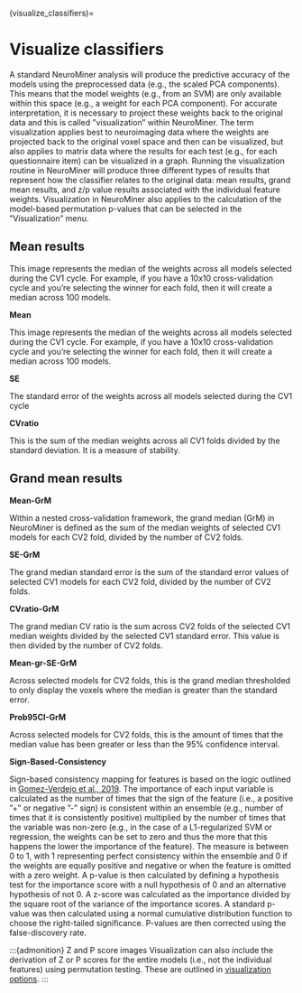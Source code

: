 (visualize_classifiers)=
# Visualize classifiers

A standard NeuroMiner analysis will produce the predictive accuracy of the models using the preprocessed data (e.g., the scaled PCA components). This means that the model weights (e.g., from an SVM) are only available within this space (e.g., a weight for each PCA component). For accurate interpretation, it is necessary to project these weights back to the original data and this is called ”visualization” within NeuroMiner. The term visualization applies best to neuroimaging data where the weights are projected back to the original voxel space and then can be visualized, but also applies to matrix data where the results for each test (e.g., for each questionnaire item) can be visualized in a graph. Running the visualization routine in NeuroMiner will produce three different types of results that represent how the classifier relates to the original data: mean results, grand mean results, and z/p value results associated with the individual feature weights.
Visualization in NeuroMiner also applies to the calculation of the model-based permutation p-values that can be selected in the ”Visualization” menu.

## Mean results

This image represents the median of the weights across all models selected during the CV1 cycle. For example, if you have a 10x10 cross-validation cycle and you’re selecting the winner for each fold, then it will create a median across 100 models.

**Mean**

This image represents the median of the weights across all models selected during the CV1 cycle. For example, if you have a 10x10 cross-validation cycle and you’re selecting the winner for each fold, then it will create a median across 100 models.

**SE**

The standard error of the weights across all models selected during the CV1 cycle

**CVratio**

This is the sum of the median weights across all CV1 folds divided by the standard deviation. It is a measure of stability.

## Grand mean results

**Mean-GrM**

Within a nested cross-validation framework, the grand median (GrM) in NeuroMiner is defined as the sum of the median weights of selected CV1 models for each CV2 fold, divided by the number of CV2 folds.

**SE-GrM**

The grand median standard error is the sum of the standard error values of selected CV1 models for each CV2 fold, divided by the number of CV2 folds.

**CVratio-GrM**

The grand median CV ratio is the sum across CV2 folds of the selected CV1 median weights divided by the selected CV1 standard error. This value is then divided by the number of CV2 folds.

**Mean-gr-SE-GrM**

Across selected models for CV2 folds, this is the grand median thresholded to only display the voxels where the median is greater than the standard error.

**Prob95CI-GrM**

Across selected models for CV2 folds, this is the amount of times that the median value has been greater or less than the 95% confidence interval.

**Sign-Based-Consistency**

Sign-based consistency mapping for features is based on the logic outlined in [Gomez-Verdejo et al., 2019](https://link.springer.com/article/10.1007/s12021-019-9415-3). The importance of each input variable is calculated as the number of times that the sign of the feature (i.e., a positive ”+” or negative ”-” sign) is consistent within an ensemble (e.g., number of times that it is consistently positive) multiplied by the number of times that the variable was non-zero (e.g., in the case of a L1-regularized SVM or regression, the weights can be set to zero and thus the more that this happens the lower the importance of the feature). The measure is between 0 to 1, with 1 representing perfect consistency within the ensemble and 0 if the weights are equally positive and negative or when the feature is omitted with a zero weight. A p-value is then calculated by defining a hypothesis test for the importance score with a null hypothesis of 0 and an alternative hypothesis of not 0. A z-score was calculated as the importance divided by the square root of the variance of the importance scores. A standard p-value was then calculated using a normal cumulative distribution function to choose the right-tailed significance. P-values are then corrected using the false-discovery rate.

:::{admonition} Z and P score images
Visualization can also include the derivation of Z or P scores for the entire models (i.e., not the individual features) using permutation testing. These are outlined in [visualization options](3.2.06_paramtemp_visualization_options).
:::
